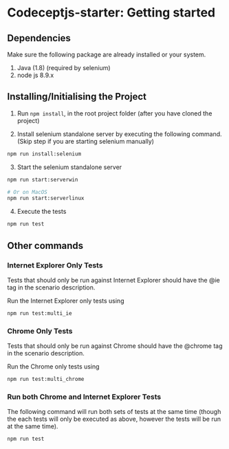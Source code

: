# Codeceptjs-starter: Getting started

## Dependencies

Make sure the following package are already installed or your system.

1. Java (1.8) (required by selenium)
1. node js 8.9.x

## Installing/Initialising the Project

1. Run `npm install`, in the root project folder (after you have cloned the project)

1. Install selenium standalone server by executing the following command. (Skip step if you are starting selenium manually)
```sh
npm run install:selenium
```
3. Start the selenium standalone server
```sh
npm run start:serverwin

# Or on MacOS
npm run start:serverlinux
```

4. Execute the tests
```sh
npm run test
```


##  Other commands
### Internet Explorer Only Tests
Tests that should only be run against Internet Explorer should have the @ie tag in the scenario description.

Run the Internet Explorer only tests using

```sh
npm run test:multi_ie
```

### Chrome Only Tests
Tests that should only be run against Chrome should have the @chrome tag in the scenario description.

Run the Chrome only tests using

```sh
npm run test:multi_chrome
```

### Run both Chrome and Internet Explorer Tests

The following command will run both sets of tests at the same time (though the each tests will only be executed as above, however the tests will be run at the same time).

```sh
npm run test
```
